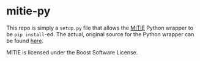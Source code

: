 mitie-py
========

This repo is simply a `setup.py` file that allows the
[MITIE](https://github.com/mit-nlp/MITIE) Python wrapper to be `pip
install`-ed. The actual, original source for the Python wrapper can be found
[here](https://github.com/mit-nlp/MITIE/blob/master/mitielib/mitie.py).

MITIE is licensed under the Boost Software License. 
